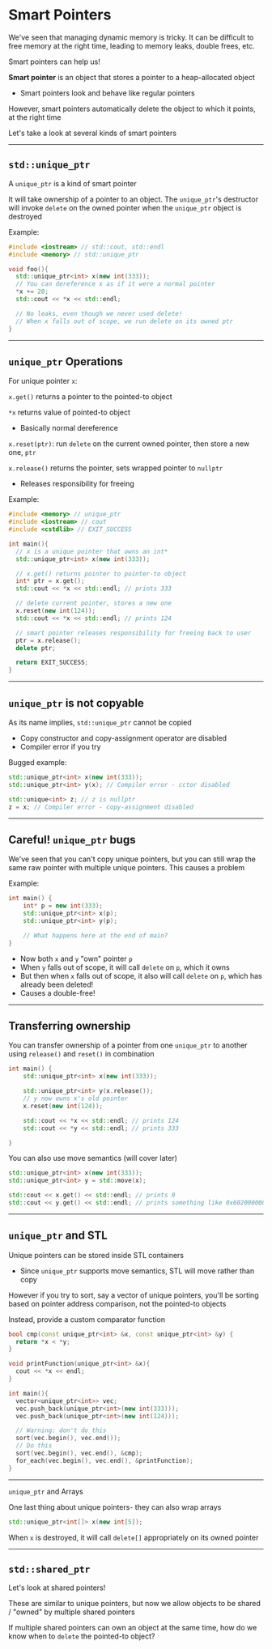 # Smart Pointers

We've seen that managing dynamic memory is tricky. It can be difficult to free memory at the right time, leading to memory leaks, double frees, etc.

Smart pointers can help us!

**Smart pointer** is an object that stores a pointer to a heap-allocated object
- Smart pointers look and behave like regular pointers

However, smart pointers automatically delete the object to which it points, at the right time

Let's take a look at several kinds of smart pointers

---
## `std::unique_ptr`

A `unique_ptr` is a kind of smart pointer

It will take ownership of a pointer to an object. The `unique_ptr`'s destructor will invoke `delete` on the owned pointer when the `unique_ptr` object is destroyed

Example:
```C++
#include <iostream> // std::cout, std::endl
#include <memory> // std::unique_ptr

void foo(){
  std::unique_ptr<int> x(new int(333));
  // You can dereference x as if it were a normal pointer
  *x += 20;
  std::cout << *x << std::endl;

  // No leaks, even though we never used delete!
  // When x falls out of scope, we run delete on its owned ptr
}

```

---
## `unique_ptr` Operations

For unique pointer `x`:

`x.get()` returns a pointer to the pointed-to object

`*x` returns value of pointed-to object
- Basically normal dereference

`x.reset(ptr)`: run `delete` on the current owned pointer, then store a new one, `ptr`

`x.release()` returns the pointer, sets wrapped pointer to `nullptr`
- Releases responsibility for freeing

Example:
```C++
#include <memory> // unique_ptr
#include <iostream> // cout
#include <cstdlib> // EXIT_SUCCESS

int main(){
  // x is a unique pointer that owns an int*
  std::unique_ptr<int> x(new int(333));

  // x.get() returns pointer to pointer-to object
  int* ptr = x.get();
  std::cout << *x << std::endl; // prints 333

  // delete current pointer, stores a new one
  x.reset(new int(124));
  std::cout << *x << std::endl; // prints 124

  // smart pointer releases responsibility for freeing back to user
  ptr = x.release();
  delete ptr;

  return EXIT_SUCCESS;
}

```

---
## `unique_ptr` is not copyable

As its name implies, `std::unique_ptr` cannot be copied
- Copy constructor and copy-assignment operator are disabled
- Compiler error if you try

Bugged example:
```C++
std::unique_ptr<int> x(new int(333));
std::unique_ptr<int> y(x); // Compiler error - cctor disabled

std::unique<int> z; // z is nullptr
z = x; // Compiler error - copy-assignment disabled

```

---
## Careful! `unique_ptr` bugs

We've seen that you can't copy unique pointers, but you can still wrap the same raw pointer with multiple unique pointers. This causes a problem

Example:
```C++
int main() {
    int* p = new int(333);
    std::unique_ptr<int> x(p);
    std::unique_ptr<int> y(p);

    // What happens here at the end of main?
}
```
- Now both `x` and `y` "own" pointer `p`
- When `y` falls out of scope, it will call `delete` on `p`, which it owns
- But then when `x` falls out of scope, it also will call `delete` on `p`, which has already been deleted!
- Causes a double-free!


---
## Transferring ownership

You can transfer ownership of a pointer from one `unique_ptr` to another using `release()` and `reset()` in combination

```C++
int main() {
    std::unique_ptr<int> x(new int(333));

    std::unique_ptr<int> y(x.release());
    // y now owns x's old pointer
    x.reset(new int(124));

    std::cout << *x << std::endl; // prints 124
    std::cout << *y << std::endl; // prints 333

}
```

You can also use move semantics (will cover later)

```C++
std::unique_ptr<int> x(new int(333));
std::unique_ptr<int> y = std::move(x);

std::cout << x.get() << std::endl; // prints 0
std::cout << y.get() << std::endl; // prints something like 0x602000000010
```

---
## `unique_ptr` and STL

Unique pointers can be stored inside STL containers
- Since `unique_ptr` supports move semantics, STL will move rather than copy

However if you try to sort, say a vector of unique pointers, you'll be sorting based on pointer address comparison, not the pointed-to objects

Instead, provide a custom comparator function

```C++
bool cmp(const unique_ptr<int> &x, const unique_ptr<int> &y) {
  return *x < *y;
}

void printFunction(unique_ptr<int> &x){
  cout << *x << endl;
}

int main(){
  vector<unique_ptr<int>> vec;
  vec.push_back(unique_ptr<int>(new int(333)));
  vec.push_back(unique_ptr<int>(new int(124)));

  // Warning: don't do this
  sort(vec.begin(), vec.end());
  // Do this
  sort(vec.begin(), vec.end(), &cmp);
  for_each(vec.begin(), vec.end(), &printFunction);
}
```

---
`unique_ptr` and Arrays

One last thing about unique pointers- they can also wrap arrays

```C++
std::unique_ptr<int[]> x(new int[5]);
```

When `x` is destroyed, it will call `delete[]` appropriately on its owned pointer

---

## `std::shared_ptr`

Let's look at shared pointers!

These are similar to unique pointers, but now we allow objects to be shared / "owned" by multiple shared pointers

If multiple shared pointers can own an object at the same time, how do we know when to `delete` the pointed-to object?


